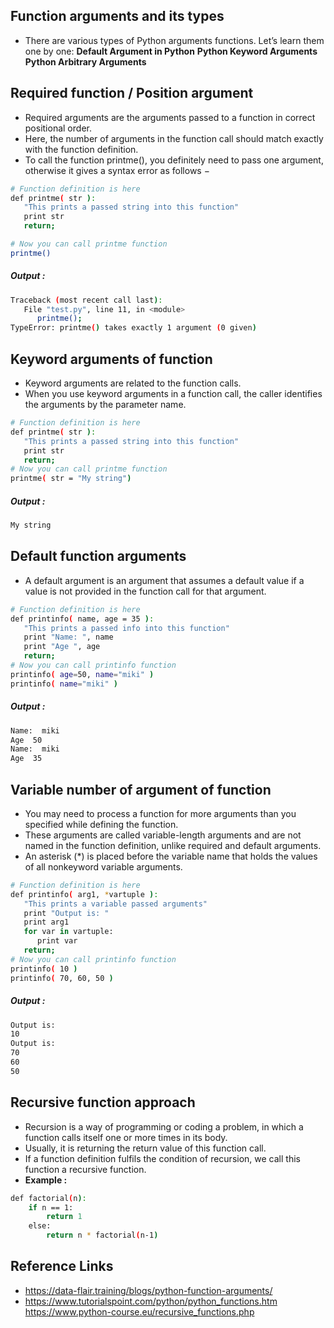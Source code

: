 ## Function arguments and its types
- There are various types of Python arguments functions. Let’s learn them one by one:
**Default Argument in Python**
**Python Keyword Arguments**
**Python Arbitrary Arguments**

## Required function / Position argument
- Required arguments are the arguments passed to a function in correct positional order.
- Here, the number of arguments in the function call should match exactly with the function definition.
- To call the function printme(), you definitely need to pass one argument, otherwise it gives a syntax error as follows −

```sh
# Function definition is here
def printme( str ):
   "This prints a passed string into this function"
   print str
   return;

# Now you can call printme function
printme()
```
##### Output :

```sh
Traceback (most recent call last):
   File "test.py", line 11, in <module>
      printme();
TypeError: printme() takes exactly 1 argument (0 given)
```

## Keyword arguments of function
- Keyword arguments are related to the function calls.
- When you use keyword arguments in a function call, the caller identifies the arguments by the parameter name.

```sh
# Function definition is here
def printme( str ):
   "This prints a passed string into this function"
   print str
   return;
# Now you can call printme function
printme( str = "My string")
```

##### Output :
```sh
My string
```

## Default function arguments
- A default argument is an argument that assumes a default value if a value is not provided in the function call for that argument.

```sh
# Function definition is here
def printinfo( name, age = 35 ):
   "This prints a passed info into this function"
   print "Name: ", name
   print "Age ", age
   return;
# Now you can call printinfo function
printinfo( age=50, name="miki" )
printinfo( name="miki" )
```

##### Output :
```sh
Name:  miki
Age  50
Name:  miki
Age  35
```

## Variable number of argument of function
- You may need to process a function for more arguments than you specified while defining the function.
- These arguments are called variable-length arguments and are not named in the function definition, unlike required and default arguments.
- An asterisk (*) is placed before the variable name that holds the values of all nonkeyword variable arguments.

```sh
# Function definition is here
def printinfo( arg1, *vartuple ):
   "This prints a variable passed arguments"
   print "Output is: "
   print arg1
   for var in vartuple:
      print var
   return;
# Now you can call printinfo function
printinfo( 10 )
printinfo( 70, 60, 50 )
```
##### Output :

```sh
Output is:
10
Output is:
70
60
50
```

## Recursive function approach
- Recursion is a way of programming or coding a problem, in which a function calls itself one or more times in its body.
- Usually, it is returning the return value of this function call.
- If a function definition fulfils the condition of recursion, we call this function a recursive function.
- **Example :**

```sh
def factorial(n):
    if n == 1:
        return 1
    else:
        return n * factorial(n-1)
```

## Reference Links
- https://data-flair.training/blogs/python-function-arguments/
- https://www.tutorialspoint.com/python/python_functions.htm
https://www.python-course.eu/recursive_functions.php